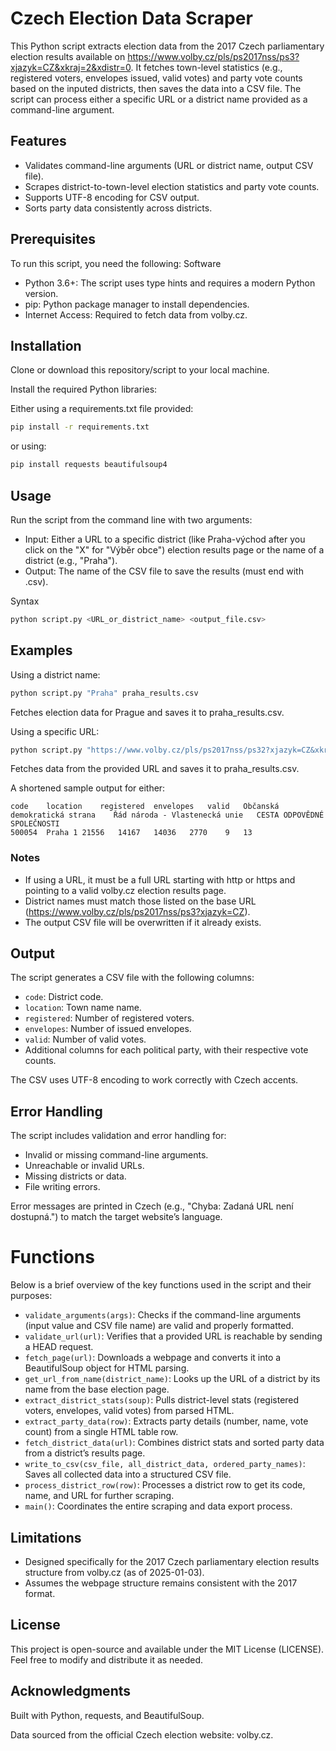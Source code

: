 # Czech Election Data Scraper
This Python script extracts election data from the 2017 Czech parliamentary election results available on https://www.volby.cz/pls/ps2017nss/ps3?xjazyk=CZ&xkraj=2&xdistr=0. It fetches town-level statistics (e.g., registered voters, envelopes issued, valid votes) and party vote counts based on the inputed districts, then saves the data into a CSV file. The script can process either a specific URL or a district name provided as a command-line argument.


## Features
* Validates command-line arguments (URL or district name, output CSV file).
* Scrapes district-to-town-level election statistics and party vote counts.
* Supports UTF-8 encoding for CSV output.
* Sorts party data consistently across districts.

## Prerequisites
To run this script, you need the following:
Software
* Python 3.6+: The script uses type hints and requires a modern Python version.
* pip: Python package manager to install dependencies.
* Internet Access: Required to fetch data from volby.cz.

## Installation
Clone or download this repository/script to your local machine.

Install the required Python libraries:

Either using a requirements.txt file provided:
```bash
pip install -r requirements.txt
```

or using:
```bash
pip install requests beautifulsoup4
```


## Usage
Run the script from the command line with two arguments:
* Input: Either a URL to a specific district (like Praha-východ after you click on the "X" for "Výběr obce") election results page or the name of a district (e.g., "Praha").
* Output: The name of the CSV file to save the results (must end with .csv).

Syntax
```bash
python script.py <URL_or_district_name> <output_file.csv>
```

## Examples
Using a district name:
```bash
python script.py "Praha" praha_results.csv
```
Fetches election data for Prague and saves it to praha_results.csv.

Using a specific URL:
```bash
python script.py "https://www.volby.cz/pls/ps2017nss/ps32?xjazyk=CZ&xkraj=1&xnumnuts=1100" praha_results.csv
```
Fetches data from the provided URL and saves it to praha_results.csv.

A shortened sample output for either:
```csv
code	location	registered	envelopes	valid	Občanská demokratická strana	Řád národa - Vlastenecká unie	CESTA ODPOVĚDNÉ SPOLEČNOSTI
500054	Praha 1	21556	14167	14036	2770	9	13
```

### Notes
* If using a URL, it must be a full URL starting with http or https and pointing to a valid volby.cz election results page.
* District names must match those listed on the base URL (https://www.volby.cz/pls/ps2017nss/ps3?xjazyk=CZ).
* The output CSV file will be overwritten if it already exists.

## Output
The script generates a CSV file with the following columns:
* ```code```: District code.
* ```location```: Town name name.
* ```registered```: Number of registered voters.
* ```envelopes```: Number of issued envelopes.
* ```valid```: Number of valid votes.
* Additional columns for each political party, with their respective vote counts.

The CSV uses UTF-8 encoding to work correctly with Czech accents.


## Error Handling
The script includes validation and error handling for:
* Invalid or missing command-line arguments.
* Unreachable or invalid URLs.
* Missing districts or data.
* File writing errors.

Error messages are printed in Czech (e.g., "Chyba: Zadaná URL není dostupná.") to match the target website’s language.

# Functions
Below is a brief overview of the key functions used in the script and their purposes:

* ```validate_arguments(args)```: Checks if the command-line arguments (input value and CSV file name) are valid and properly formatted.
* ```validate_url(url)```: Verifies that a provided URL is reachable by sending a HEAD request.
* ```fetch_page(url)```: Downloads a webpage and converts it into a BeautifulSoup object for HTML parsing.
* ```get_url_from_name(district_name)```: Looks up the URL of a district by its name from the base election page.
* ```extract_district_stats(soup)```: Pulls district-level stats (registered voters, envelopes, valid votes) from parsed HTML.
* ```extract_party_data(row)```: Extracts party details (number, name, vote count) from a single HTML table row.
* ```fetch_district_data(url)```: Combines district stats and sorted party data from a district’s results page.
* ```write_to_csv(csv_file, all_district_data, ordered_party_names)```: Saves all collected data into a structured CSV file.
* ```process_district_row(row)```: Processes a district row to get its code, name, and URL for further scraping.
* ```main()```: Coordinates the entire scraping and data export process.

## Limitations
* Designed specifically for the 2017 Czech parliamentary election results structure from volby.cz (as of 2025-01-03).
* Assumes the webpage structure remains consistent with the 2017 format.

## License
This project is open-source and available under the MIT License (LICENSE). Feel free to modify and distribute it as needed.

## Acknowledgments
Built with Python, requests, and BeautifulSoup.

Data sourced from the official Czech election website: volby.cz.

